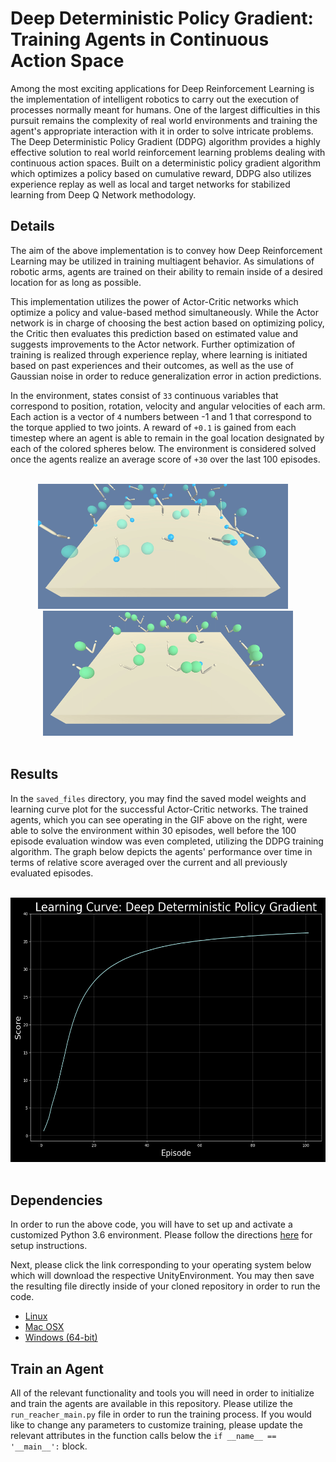 # Deep Deterministic Policy Gradient: Training Agents in Continuous Action Space

Among the most exciting applications for Deep Reinforcement Learning is the implementation of intelligent robotics to carry out the execution of processes normally meant for humans.  One of the largest difficulties in this pursuit remains the complexity of real world environments and training the agent's appropriate interaction with it in order to solve intricate problems.  The Deep Deterministic Policy Gradient (DDPG) algorithm provides a highly effective solution to real world reinforcement learning problems dealing with continuous action spaces.  Built on a deterministic policy gradient algorithm which optimizes a policy based on cumulative reward, DDPG also utilizes experience replay as well as local and target networks for stabilized learning from Deep Q Network methodology.


## Details

The aim of the above implementation is to convey how Deep Reinforcement Learning may be utilized in training multiagent behavior.  As simulations of robotic arms, agents are trained on their ability to remain inside of a desired location for as long as possible.

This implementation utilizes the power of Actor-Critic networks which optimize a policy and value-based method simultaneously.  While the Actor network is in charge of choosing the best action based on optimizing policy, the Critic then evaluates this prediction based on estimated value and suggests improvements to the Actor network.  Further optimization of training is realized through experience replay, where learning is initiated based on past experiences and their outcomes, as well as the use of Gaussian noise in order to reduce generalization error in action predictions.

In the environment, states consist of `33` continuous variables that correspond to position, rotation, velocity and angular velocities of each arm.  Each action is a vector of `4` numbers between -1 and 1 that correspond to the torque applied to two joints.  A reward of `+0.1` is gained from each timestep where an agent is able to remain in the goal location designated by each of the colored spheres below.  The environment is considered solved once the agents realize an average score of `+30` over the last 100 episodes.

<br />

<div align="center">
  <img width="400" height="200" src="saved_files/untrained_agents.gif">
  &nbsp;&nbsp;&nbsp;
  <img width="400" height="200" src="saved_files/trained_agents.gif">
</div>

<br />

## Results
In the `saved_files` directory, you may find the saved model weights and learning curve plot for the successful Actor-Critic networks.  The trained agents, which you can see operating in the GIF above on the right, were able to solve the environment within 30 episodes, well before the 100 episode evaluation window was even completed, utilizing the DDPG training algorithm.  The graph below depicts the agents' performance over time in terms of relative score averaged over the current and all previously evaluated episodes.

<br />

<div align="center">
  <img width="550" height="423" img src="saved_files/scores_mavg_101.png">
</div>

<br />

## Dependencies
In order to run the above code, you will have to set up and activate a customized Python 3.6 environment.  Please follow the directions [here](https://github.com/udacity/deep-reinforcement-learning#dependencies) for setup instructions.

Next, please click the link corresponding to your operating system below which will download the respective UnityEnvironment.  You may then save the resulting file directly inside of your cloned repository in order to run the code.
* [Linux](https://s3-us-west-1.amazonaws.com/udacity-drlnd/P2/Reacher/Reacher_Linux.zip)
* [Mac OSX](https://s3-us-west-1.amazonaws.com/udacity-drlnd/P2/Reacher/Reacher.app.zip)
* [Windows (64-bit)](https://s3-us-west-1.amazonaws.com/udacity-drlnd/P2/Reacher/Reacher_Windows_x86_64.zip)

## Train an Agent
All of the relevant functionality and tools you will need in order to initialize and train the agents are available in this repository.  Please utilize the `run_reacher_main.py` file in order to run the training process.  If you would like to change any parameters to customize training, please update the relevant attributes in the function calls below the `if __name__ == '__main__':` block.

